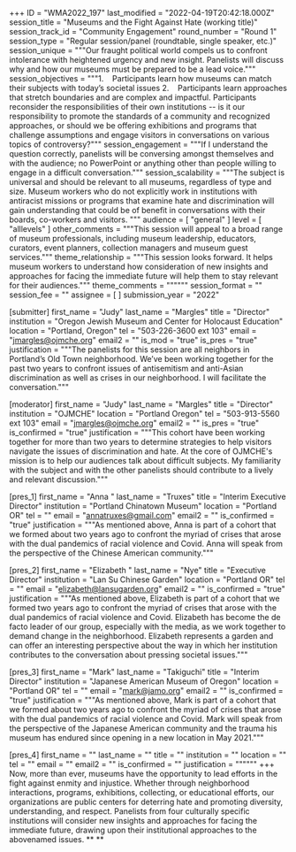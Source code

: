 +++
ID = "WMA2022_197"
last_modified = "2022-04-19T20:42:18.000Z"
session_title = "Museums and the Fight Against Hate (working title)"
session_track_id = "Community Engagement"
round_number = "Round 1"
session_type = "Regular session/panel (roundtable, single speaker, etc.)"
session_unique = """Our fraught political world compels us to confront intolerance with heightened urgency and new insight. Panelists will discuss why and how our museums must be prepared to be a lead voice."""
session_objectives = """1.    Participants learn how museums can match their subjects with today’s societal issues
2.    Participants learn approaches that stretch boundaries and are complex and impactful.
Participants reconsider the responsibilities of their own institutions -- is it our responsibility to promote the standards of a community and recognized approaches, or should we be offering exhibitions and programs that challenge assumptions and engage visitors in conversations on various topics of controversy?"""
session_engagement = """If I understand the question correctly, panelists will be conversing amongst themselves and with the audience; no PowerPoint or anything other than people willing to engage in a difficult conversation."""
session_scalability = """The subject is universal and should be relevant to all museums, regardless of type and size. Museum workers who do not explicitly work in institutions with antiracist missions or programs that examine hate and discrimination will gain understanding that could be of benefit in conversations with their boards, co-workers and visitors. 
"""
audience = [ "general" ]
level = [ "alllevels" ]
other_comments = """This session will appeal to a broad range of museum professionals, including museum leadership, educators, curators, event planners, collection managers and museum guest services."""
theme_relationship = """This session looks forward. It helps museum workers to understand how consideration of new insights and approaches for facing the immediate future will help them to stay relevant for their audiences."""
theme_comments = """"""
session_format = ""
session_fee = ""
assignee = [  ]
submission_year = "2022"

[submitter]
first_name = "Judy"
last_name = "Margles"
title = "Director"
institution = "Oregon Jewish Museum and Center for Holocaust Education"
location = "Portland, Oregon"
tel = "503-226-3600 ext 103"
email = "jmargles@ojmche.org"
email2 = ""
is_mod = "true"
is_pres = "true"
justification = """The panelists for this session are all neighbors in Portland’s Old Town neighborhood. We’ve been working together for the past two years to confront issues of antisemitism and anti-Asian discrimination as well as crises in our neighborhood. I will facilitate the conversation."""

[moderator]
first_name = "Judy"
last_name = "Margles"
title = "Director"
institution = "OJMCHE"
location = "Portland Oregon"
tel = "503-913-5560 ext 103"
email = "jmargles@ojmche.org"
email2 = ""
is_pres = "true"
is_confirmed = "true"
justification = """This cohort have been working together for more than two years to determine strategies to help visitors navigate the issues of discrimination and hate. At the core of OJMCHE's mission is to help our audiences talk about difficult subjects. My familiarity with the subject and with the other panelists should contribute to a lively and relevant discussion."""

[pres_1]
first_name = "Anna "
last_name = "Truxes"
title = "Interim Executive Director"
institution = "Portland Chinatown Museum"
location = "Portland OR"
tel = ""
email = "annatruxes@gmail.com"
email2 = ""
is_confirmed = "true"
justification = """As mentioned above, Anna is part of a cohort that we formed about two years ago to confront the myriad of crises that arose with the dual pandemics of racial violence and Covid. Anna will speak from the perspective of the Chinese American community."""

[pres_2]
first_name = "Elizabeth "
last_name = "Nye"
title = "Executive Director"
institution = "Lan Su Chinese Garden"
location = "Portland OR"
tel = ""
email = "elizabeth@lansugarden.org"
email2 = ""
is_confirmed = "true"
justification = """As mentioned above, Elizabeth is part of a cohort that we formed two years ago to confront the myriad of crises that arose with the dual pandemics of racial violence and Covid. Elizabeth has become the de facto leader of our group, especially with the media, as we work together to demand change in the neighborhood. Elizabeth represents a garden and can offer an interesting perspective about the way in which her institution contributes to the conversation about pressing societal issues."""

[pres_3]
first_name = "Mark"
last_name = "Takiguchi"
title = "Interim Director"
institution = "Japanese American Museum of Oregon"
location = "Portland OR"
tel = ""
email = "mark@jamo.org"
email2 = ""
is_confirmed = "true"
justification = """As mentioned above, Mark is part of a cohort that we formed about two years ago to confront the myriad of crises that arose with the dual pandemics of racial violence and Covid. Mark will speak from the perspective of the Japanese American community and the trauma his museum has endured since opening in a new location in May 2021."""

[pres_4]
first_name = ""
last_name = ""
title = ""
institution = ""
location = ""
tel = ""
email = ""
email2 = ""
is_confirmed = ""
justification = """"""
+++
Now, more than ever, museums have the opportunity to lead efforts in the fight against enmity and injustice. Whether through neighborhood interactions, programs, exhibitions, collecting, or educational efforts, our organizations are public centers for deterring hate and promoting diversity, understanding, and respect. Panelists from four culturally specific institutions will consider new insights and approaches for facing the immediate future, drawing upon their institutional approaches to the abovenamed issues. 
** **
  
